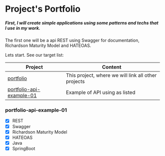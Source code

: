# Project's Portfolio

##### First, I will create simple applications using some patterns and techs that I use in my work.

The first one will be a api REST using Swagger for documentation, Richardson Maturity Model and HATEOAS.

Lets start. 
See our target list:

| Project | Content|
|---|---|
| [portfolio](https://github.com/Kadu88/portfolio) | This project, where we will link all other projects |
| [portfolio-api-example-01](#) | Example of API using as listed|


### portfolio-api-example-01

- [x] REST
- [x] Swagger
- [x] Richardson Maturity Model
- [x] HATEOAS
- [x] Java
- [x] SpringBoot
